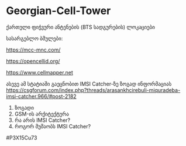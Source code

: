 # Georgian-Cell-Tower
 ქართული ფიჭვური ანტენების (BTS სადგურების) ლოკაციები

სასარგებლო ბმულები:

https://mcc-mnc.com/

https://opencellid.org/

https://www.cellmapper.net


ასევე ამ სტატიაში გაეცნობით IMSI Catcher-ზე ზოგად ინფორმაციას 
https://csgforum.com/index.php?threads/arasankhcirebuli-miquradeba-imsi-catcher.966/#post-2182

1. ზოგადი
2. GSM-ის არქიტექტურა
3. რა არის IMSI Catcher?
4. როგორ მუშაობს IMSI Catcher?

#P3X15Cu73 
